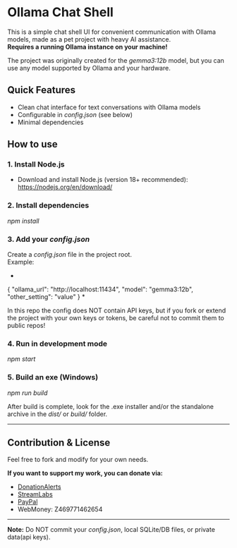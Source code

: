 # Ollama Chat Shell

This is a simple chat shell UI for convenient communication with Ollama models, made as a pet project with heavy AI assistance.  
**Requires a running Ollama instance on your machine!**

The project was originally created for the *gemma3:12b* model, but you can use any model supported by Ollama and your hardware.

## Quick Features

- Clean chat interface for text conversations with Ollama models  
- Configurable in *config.json* (see below)  
- Minimal dependencies

## How to use

### 1. Install Node.js

- Download and install Node.js (version 18+ recommended):  
  https://nodejs.org/en/download/

### 2. Install dependencies

*npm install*

### 3. Add your *config.json*

Create a *config.json* file in the project root.  
Example:

*
{
  "ollama_url": "http://localhost:11434",
  "model": "gemma3:12b",
  "other_setting": "value"
}
*

In this repo the config does NOT contain API keys, but if you fork or extend the project with your own keys or tokens, be careful not to commit them to public repos!

### 4. Run in development mode

*npm start*

### 5. Build an exe (Windows)

*npm run build*

After build is complete, look for the .exe installer and/or the standalone archive in the *dist/* or *build/* folder.

---

## Contribution & License

Feel free to fork and modify for your own needs.

**If you want to support my work, you can donate via:**
- [DonationAlerts](https://www.donationalerts.ru/r/arsmeen)
- [StreamLabs](https://streamlabs.com/arsmeen#/ru)
- [PayPal](https://www.paypal.me/arsmarch)
- WebMoney: Z469771462654

---

**Note:** Do NOT commit your *config.json*, local SQLite/DB files, or private data(api keys).
